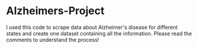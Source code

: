 # Alzheimers-Project
I used this code to scrape data about Alzheimer's disease for different states and create one dataset containing all the information. 
Please read the comments to understand the process!
